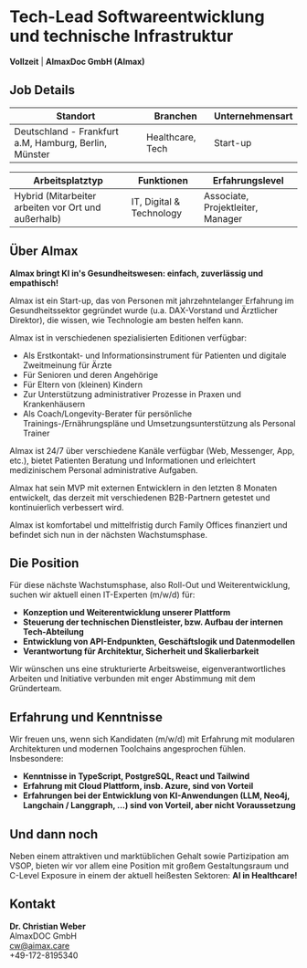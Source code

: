 # Tech-Lead Softwareentwicklung und technische Infrastruktur

**Vollzeit** | **AlmaxDoc GmbH (AImax)**

## Job Details

| **Standort** | **Branchen** | **Unternehmensart** |
|--------------|--------------|---------------------|
| Deutschland - Frankfurt a.M, Hamburg, Berlin, Münster | Healthcare, Tech | Start-up |

| **Arbeitsplatztyp** | **Funktionen** | **Erfahrungslevel** |
|---------------------|----------------|---------------------|
| Hybrid (Mitarbeiter arbeiten vor Ort und außerhalb) | IT, Digital & Technology | Associate, Projektleiter, Manager |

## Über AImax

**AImax bringt KI in's Gesundheitswesen: einfach, zuverlässig und empathisch!**

AImax ist ein Start-up, das von Personen mit jahrzehntelanger Erfahrung im Gesundheitssektor gegründet wurde (u.a. DAX-Vorstand und Ärztlicher Direktor), die wissen, wie Technologie am besten helfen kann.

AImax ist in verschiedenen spezialisierten Editionen verfügbar:
- Als Erstkontakt- und Informationsinstrument für Patienten und digitale Zweitmeinung für Ärzte
- Für Senioren und deren Angehörige
- Für Eltern von (kleinen) Kindern
- Zur Unterstützung administrativer Prozesse in Praxen und Krankenhäusern
- Als Coach/Longevity-Berater für persönliche Trainings-/Ernährungspläne und Umsetzungsunterstützung als Personal Trainer

AImax ist 24/7 über verschiedene Kanäle verfügbar (Web, Messenger, App, etc.), bietet Patienten Beratung und Informationen und erleichtert medizinischem Personal administrative Aufgaben.

AImax hat sein MVP mit externen Entwicklern in den letzten 8 Monaten entwickelt, das derzeit mit verschiedenen B2B-Partnern getestet und kontinuierlich verbessert wird.

AImax ist komfortabel und mittelfristig durch Family Offices finanziert und befindet sich nun in der nächsten Wachstumsphase.

## Die Position

Für diese nächste Wachstumsphase, also Roll-Out und Weiterentwicklung, suchen wir aktuell einen IT-Experten (m/w/d) für:

- **Konzeption und Weiterentwicklung unserer Plattform**
- **Steuerung der technischen Dienstleister, bzw. Aufbau der internen Tech-Abteilung**
- **Entwicklung von API-Endpunkten, Geschäftslogik und Datenmodellen**
- **Verantwortung für Architektur, Sicherheit und Skalierbarkeit**

Wir wünschen uns eine strukturierte Arbeitsweise, eigenverantwortliches Arbeiten und Initiative verbunden mit enger Abstimmung mit dem Gründerteam.

## Erfahrung und Kenntnisse

Wir freuen uns, wenn sich Kandidaten (m/w/d) mit Erfahrung mit modularen Architekturen und modernen Toolchains angesprochen fühlen. Insbesondere:

- **Kenntnisse in TypeScript, PostgreSQL, React und Tailwind**
- **Erfahrung mit Cloud Plattform, insb. Azure, sind von Vorteil**
- **Erfahrungen bei der Entwicklung von KI-Anwendungen (LLM, Neo4j, Langchain / Langgraph, ...) sind von Vorteil, aber nicht Voraussetzung**

## Und dann noch

Neben einem attraktiven und marktüblichen Gehalt sowie Partizipation am VSOP, bieten wir vor allem eine Position mit großem Gestaltungsraum und C-Level Exposure in einem der aktuell heißesten Sektoren: **AI in Healthcare!**

## Kontakt

**Dr. Christian Weber**  
AlmaxDOC GmbH  
cw@aimax.care  
+49-172-8195340



